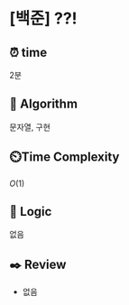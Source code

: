 # [백준] ??!

## ⏰  **time**

2분

## :pushpin: **Algorithm**

문자열, 구현

## ⏲️**Time Complexity**

$O(1)$

## :round_pushpin: **Logic**

없음
   

## :black_nib: **Review**
- 없음
